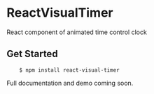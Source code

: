 # ReactVisualTimer
React component of animated time control clock

## Get Started
~~~~
    $ npm install react-visual-timer
~~~~
Full documentation and demo coming soon.
